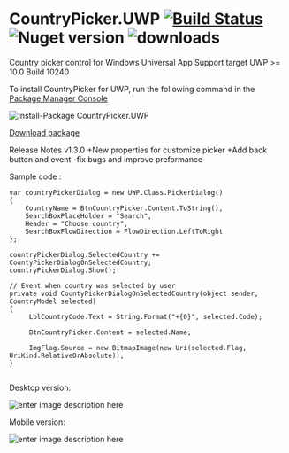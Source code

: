 # CountryPicker.UWP [![Build Status](https://travis-ci.org/Husseinhj/CountryPicker.UWP.svg?branch=master)](https://travis-ci.org/Husseinhj/CountryPicker.UWP) ![Nuget version](https://img.shields.io/nuget/v/CountryPicker.UWP.svg?style=flat) ![downloads](https://img.shields.io/nuget/dt/CountryPicker.UWP.svg?style=flat)
Country picker control for Windows Universal App
Support target UWP >= 10.0 Build 10240 

To install CountryPicker for UWP, run the following command in the [Package Manager Console](https://www.nuget.org/packages/CountryPicker.UWP/)

![Install-Package CountryPicker.UWP](http://uupload.ir/files/8xms_nuget_countrypicker.png)

[Download package](https://www.nuget.org/packages/CountryPicker.UWP/) 

Release Notes
v1.3.0
+New properties for customize picker 
+Add back button and event 
-fix bugs and improve preformance 

Sample code :

```
var countryPickerDialog = new UWP.Class.PickerDialog()
{
    CountryName = BtnCountryPicker.Content.ToString(),
    SearchBoxPlaceHolder = "Search",
    Header = "Choose country",
    SearchBoxFlowDirection = FlowDirection.LeftToRight
};

countryPickerDialog.SelectedCountry += CountyPickerDialogOnSelectedCountry;
countryPickerDialog.Show();

// Event when country was selected by user
private void CountyPickerDialogOnSelectedCountry(object sender, CountryModel selected)
{
     LblCountryCode.Text = String.Format("+{0}", selected.Code);

     BtnCountryPicker.Content = selected.Name;

     ImgFlag.Source = new BitmapImage(new Uri(selected.Flag, UriKind.RelativeOrAbsolute));
}
                
```


Desktop version:

![enter image description here](http://uupload.ir/files/em9r_desktopversion_country_picker.png)


Mobile version:

![enter image description here](http://uupload.ir/files/mp56_mobileversioncountrypicker.png)
